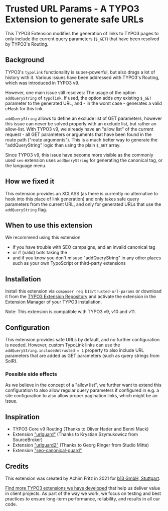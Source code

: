 # Trusted URL Params - A TYPO3 Extension to generate safe URLs

This TYPO3 Extension modifies the generation of links to TYPO3 pages to only include the current query
parameters (`$_GET`) that have been resolved by TYPO3's Routing.

## Background

TYPO3's `typolink` functionality is super-powerful, but also drags a lot of history with it. Various issues
have been addressed with TYPO3's Routing, which was introduced in TYPO3 v9.

However, one main issue still resolves: The usage of the option `addQueryString` of `typolink`.
If used, the option adds *any* existing `$_GET` parameter to the generated URL, and - in the worst case -
generates a valid cHash for this link.

`addQueryString` allows to define an exclude list of GET parameters, however this issue
can never be solved properly with an exclude list, but rather an allow-list. With TYPO3 v9,
we already have an "allow list" of the current request - all GET parameters or arguments that
have been found in the route path ("route arguments"). This is a much better way to generate
the "addQueryString" logic than using the plain `$_GET` array.

Since TYPO3 v9, this issue have become more visible as the commonly used `seo` extension
uses `addQueryString` for generating the canonical tag, or the language menu.

## How we fixed it

This extension provides an XCLASS (as there is currently no alternative to hook into this place of link generation)
and only takes safe query parameters from the current URL, and only for generated URLs that use the `addQueryString`
flag.

## When to use this extension

We recommend using this extension
* if you have trouble with SEO campaigns, and an invalid canonical tag
* or if (valid) bots taking the
* and if you know you don't misuse "addQueryString" in any other places such as your own TypoScript or third-party extensions


## Installation

Install this extension via `composer req b13/trusted-url-params` or download it from the [TYPO3 Extension Repository](https://extensions.typo3.org/extension/trusted_url_params/) and activate
the extension in the Extension Manager of your TYPO3 installation.

Note: This extension is compatible with TYPO3 v9, v10 and v11.

## Configuration

This extension provides safe URLs by default, and no further configuration is needed. However, custom TypoLink
links can use the `addQueryString.includeUntrusted = 1` property to also include URL parameters that are
added as GET parameters (such as query strings from SolR).

### Possible side effects

As we believe in the concept of a "allow list", we further want to extend this configuration to
also allow regular query parameters if configured in e.g. a site configuration to also allow proper
pagination links, which might be an issue.

## Inspiration

* TYPO3 Core v9 Routing (Thanks to Oliver Hader and Benni Mack)
* Extension ["urlguard"](https://github.com/sourcebroker/urlguard) (Thanks to Krystian Szymukowicz from SourceBroker)
* Extension ["urlguard2"](https://github.com/studiomitte/urlguard2) (Thanks to Georg Ringer from Studio Mitte)
* Extension ["seo-canonical-guard"](https://github.com/wazum/seo-canonical-guard)

## Credits

This extension was created by Achim Fritz in 2021 for [b13 GmbH, Stuttgart](https://b13.com).

[Find more TYPO3 extensions we have developed](https://b13.com/useful-typo3-extensions-from-b13-to-you) that help us deliver value in client projects. As part of the way we work, we focus on testing and best practices to ensure long-term performance, reliability, and results in all our code.

